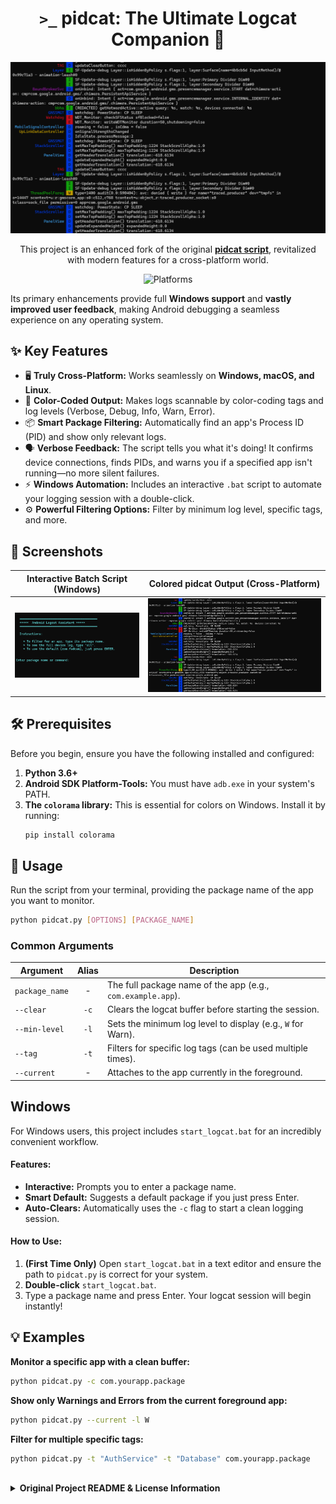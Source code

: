 <div align="center">

# `>_` pidcat: The Ultimate Logcat Companion 🚀

  <img src="https://github.com/anonfaded/pidcat/blob/master/screenshots/terminal.png" alt="Colored Logcat Output" width="750">

</div>

<div align="center">
  <p>
    This project is an enhanced fork of the original <strong><a href="https://github.com/JakeWharton/pidcat">pidcat script</a></strong>, revitalized with modern features for a cross-platform world.
  </p>
</div>

<p align="center">
<!--  <img src="https://img.shields.io/badge/Python-3.12+-blue.svg" alt="Python Version"> -->
  <img src="https://img.shields.io/badge/Platform-Windows%20%7C%20Linux%20%7C%20macOS-brightgreen.svg" alt="Platforms">
</p>

Its primary enhancements provide full **Windows support** and **vastly improved user feedback**, making Android debugging a seamless experience on any operating system.

## ✨ Key Features

*   🖥️ **Truly Cross-Platform:** Works seamlessly on **Windows, macOS, and Linux**.
*   🎨 **Color-Coded Output:** Makes logs scannable by color-coding tags and log levels (Verbose, Debug, Info, Warn, Error).
*   📦 **Smart Package Filtering:** Automatically find an app's Process ID (PID) and show only relevant logs.
*   🗣️ **Verbose Feedback:** The script tells you what it's doing! It confirms device connections, finds PIDs, and warns you if a specified app isn't running—no more silent failures.
*   ⚡ **Windows Automation:** Includes an interactive `.bat` script to automate your logging session with a double-click.
*   ⚙️ **Powerful Filtering Options:** Filter by minimum log level, specific tags, and more.

## 📸 Screenshots

| Interactive Batch Script (Windows) | Colored pidcat Output (Cross-Platform) |
| :--------------------------------: | :------------------------------------: |
| ![windows batch file](https://github.com/anonfaded/pidcat/blob/master/screenshots/bat.png) | ![pidcat output](https://github.com/anonfaded/pidcat/blob/master/screenshots/terminal.png) |

## 🛠️ Prerequisites

Before you begin, ensure you have the following installed and configured:

1.  **Python 3.6+**
2.  **Android SDK Platform-Tools:** You must have `adb.exe` in your system's PATH.
3.  **The `colorama` library:** This is essential for colors on Windows. Install it by running:
    ```bash
    pip install colorama
    ```

## 🚀 Usage

Run the script from your terminal, providing the package name of the app you want to monitor.

```bash
python pidcat.py [OPTIONS] [PACKAGE_NAME]
```

### Common Arguments

| Argument         | Alias | Description                                                  |
| ---------------- | :---: | ------------------------------------------------------------ |
| `package_name`   |  -    | The full package name of the app (e.g., `com.example.app`).  |
| `--clear`        |  `-c` | Clears the logcat buffer before starting the session.        |
| `--min-level`    |  `-l` | Sets the minimum log level to display (e.g., `W` for Warn).    |
| `--tag`          |  `-t` | Filters for specific log tags (can be used multiple times).  |
| `--current`      |  -    | Attaches to the app currently in the foreground.               |


## Windows

For Windows users, this project includes `start_logcat.bat` for an incredibly convenient workflow.

#### Features:
*   **Interactive:** Prompts you to enter a package name.
*   **Smart Default:** Suggests a default package if you just press Enter.
*   **Auto-Clears:** Automatically uses the `-c` flag to start a clean logging session.

#### How to Use:
1.  **(First Time Only)** Open `start_logcat.bat` in a text editor and ensure the path to `pidcat.py` is correct for your system.
2.  **Double-click** `start_logcat.bat`.
3.  Type a package name and press Enter. Your logcat session will begin instantly!


## 💡 Examples

**Monitor a specific app with a clean buffer:**
```bash
python pidcat.py -c com.yourapp.package
```

**Show only Warnings and Errors from the current foreground app:**
```bash
python pidcat.py --current -l W
```

**Filter for multiple specific tags:**
```bash
python pidcat.py -t "AuthService" -t "Database" com.yourapp.package
```

<br>

<details>
<summary><strong>Original Project README & License Information</strong></summary>

<br>

PID Cat
=======

An update to Jeff Sharkey's excellent [logcat color script][1] which only shows
log entries for processes from a specific application package.

During application development you often want to only display log messages
coming from your app. Unfortunately, because the process ID changes every time
you deploy to the phone it becomes a challenge to grep for the right thing.

This script solves that problem by filtering by application package. Supply the
target package as the sole argument to the python script and enjoy a more
convenient development process.

    pidcat com.oprah.bees.android


Here is an example of the output when running for the Google Plus app:

![Example screen](screen.png)


Install
-------

Get the script:

 *  OS X: Use [Homebrew][2].

         brew install pidcat

    If you need to install the latest development version

        brew unlink pidcat
        brew install --HEAD pidcat

 * Arch Linux : Install the package called `pidcat-git` from the [AUR][4].

 * Others: Download the `pidcat.py` and place it on your PATH.


Make sure that `adb` from the [Android SDK][3] is on your PATH. This script will
not work unless this is that case. That means, when you type `adb` and press
enter into your terminal something actually happens.

To include `adb` and other android tools on your path:

    export PATH=$PATH:<path to Android SDK>/platform-tools
    export PATH=$PATH:<path to Android SDK>/tools

Include these lines in your `.bashrc` or `.zshrc`.

*Note:* `<path to Android SDK>` should be absolute and not relative.

`pidcat` requires at least version 8.30 of `coreutils`. Ubuntu 20.04 LTS already ships
with it, for 18.04 and below, `coreutils` can be upgraded from the `focal` repo by running
the following:

```shell
sudo add-apt-repository 'deb http://archive.ubuntu.com/ubuntu focal main restricted universe multiverse'
sudo apt-get update
sudo apt-get -t focal install coreutils
```

 [1]: http://jsharkey.org/blog/2009/04/22/modifying-the-android-logcat-stream-for-full-color-debugging/
 [2]: http://brew.sh
 [3]: http://developer.android.com/sdk/
 [4]: https://aur.archlinux.org/packages/pidcat-git/

</details>






























